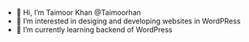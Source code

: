 - 👋 Hi, I’m Taimoor Khan @Taimoorhan
- 👀 I’m interested in desiging and developing websites in WordPRess
- 🌱 I’m currently learning backend of WordPress


<!---
Taimoorhan/Taimoorhan is a ✨ special ✨ repository because its `README.md` (this file) appears on your GitHub profile.
You can click the Preview link to take a look at your changes.
--->
